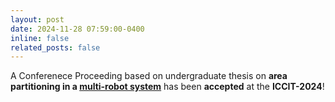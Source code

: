 ```yaml
---
layout: post
date: 2024-11-28 07:59:00-0400
inline: false
related_posts: false
---
```


A Conferenece Proceeding based on undergraduate thesis on **area partitioning in a [multi-robot system][link]** has been **accepted** at the **ICCIT-2024**!

[link]: https://arpansur101.github.io/research/